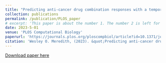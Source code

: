 ```yaml
---
title: "Predicting anti-cancer drug combination responses with a temporal cell state network model"
collection: publications
permalink: /publication/PLOS_paper
# excerpt: 'This paper is about the number 1. The number 2 is left for future work.'
date: 2023-5-01
venue: 'PLOS Computational Biology'
paperurl: 'https://journals.plos.org/ploscompbiol/article?id=10.1371/journal.pcbi.1011082'
citation: 'Wesley O. Meredith, (2023). &quot;Predicting anti-cancer drug combination responses with a temporal cell state network model.&quot; <i>PLOS Computational Biology</i>. 1(1).'
---
```

<!-- This paper is about the number 1. The number 2 is left for future work. -->

[Download paper here](http://wesleymeredith.github.io/files/PLOS.pdf)

<!-- Recommended citation: Wesley O. Meredith, (2023). "Predicting anti-cancer drug combination responses with a temporal cell state network model." <i>PLOS Computational Biology</i>. 1(1). -->